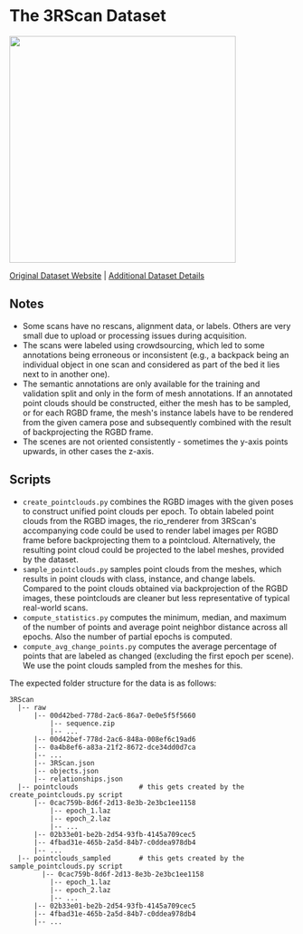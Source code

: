 # The 3RScan Dataset

<img src=./../../images/3RScan.png width="400"/>

[Original Dataset Website](https://github.com/WaldJohannaU/3RScan) | [Additional Dataset Details](https://hpicgs.github.io/multi-temporal-point-cloud-datasets-survey/details/3RScan)

## Notes
  - Some scans have no rescans, alignment data, or labels. Others are very small due to upload or processing issues during acquisition.
  - The scans were labeled using crowdsourcing, which led to some annotations being erroneous or inconsistent (e.g., a backpack being an individual object in one scan and considered as part of the bed it lies next to in another one).
  - The semantic annotations are only available for the training and validation split and only in the form of mesh annotations. If an annotated point clouds should be constructed, either the mesh has to be sampled, or for each RGBD frame, the mesh's instance labels have to be rendered from the given camera pose and subsequently combined with the result of backprojecting the RGBD frame.
  - The scenes are not oriented consistently - sometimes the y-axis points upwards, in other cases the z-axis.


## Scripts
* `create_pointclouds.py` combines the RGBD images with the given poses to construct unified point clouds per epoch. To obtain labeled point clouds from the RGBD images, the rio_renderer from 3RScan's accompanying code could be used to render label images per RGBD frame before backprojecting them to a pointcloud. Alternatively, the resulting point cloud could be projected to the label meshes, provided by the dataset.
* `sample_pointclouds.py` samples point clouds from the meshes, which results in point clouds with class, instance, and change labels. Compared to the point clouds obtained via backprojection of the RGBD images, these pointclouds are cleaner but less representative of typical real-world scans.
* `compute_statistics.py` computes the minimum, median, and maximum of the number of points and average point neighbor distance across all epochs. Also the number of partial epochs is computed.
* `compute_avg_change_points.py` computes the average percentage of points that are labeled as changed (excluding the first epoch per scene). We use the point clouds sampled from the meshes for this.


The expected folder structure for the data is as follows:

```
3RScan
  |-- raw
      |-- 00d42bed-778d-2ac6-86a7-0e0e5f5f5660
          |-- sequence.zip
          |-- ...
      |-- 00d42bef-778d-2ac6-848a-008ef6c19ad6
      |-- 0a4b8ef6-a83a-21f2-8672-dce34dd0d7ca
      |-- ...
      |-- 3RScan.json
      |-- objects.json
      |-- relationships.json
  |-- pointclouds               # this gets created by the create_pointclouds.py script
      |-- 0cac759b-8d6f-2d13-8e3b-2e3bc1ee1158
          |-- epoch_1.laz
          |-- epoch_2.laz
          |-- ...
      |-- 02b33e01-be2b-2d54-93fb-4145a709cec5
      |-- 4fbad31e-465b-2a5d-84b7-c0ddea978db4
      |-- ...
  |-- pointclouds_sampled       # this gets created by the sample_pointclouds.py script
        |-- 0cac759b-8d6f-2d13-8e3b-2e3bc1ee1158
          |-- epoch_1.laz
          |-- epoch_2.laz
          |-- ...
      |-- 02b33e01-be2b-2d54-93fb-4145a709cec5
      |-- 4fbad31e-465b-2a5d-84b7-c0ddea978db4
      |-- ...
```